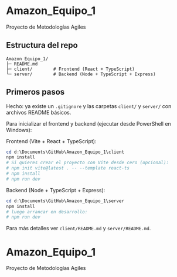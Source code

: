 # Amazon_Equipo_1
Proyecto de Metodologías Agiles

## Estructura del repo

```
Amazon_Equipo_1/
├─ README.md
├─ client/        # Frontend (React + TypeScript)
└─ server/        # Backend (Node + TypeScript + Express)
```

## Primeros pasos

Hecho: ya existe un `.gitignore` y las carpetas `client/` y `server/` con archivos README básicos.

Para inicializar el frontend y backend (ejecutar desde PowerShell en Windows):

Frontend (Vite + React + TypeScript):
```powershell
cd d:\Documents\GitHub\Amazon_Equipo_1\client
npm install
# Si quieres crear el proyecto con Vite desde cero (opcional):
# npm init vite@latest . -- --template react-ts
# npm install
# npm run dev
```

Backend (Node + TypeScript + Express):
```powershell
cd d:\Documents\GitHub\Amazon_Equipo_1\server
npm install
# luego arrancar en desarrollo:
# npm run dev
```

Para más detalles ver `client/README.md` y `server/README.md`.
# Amazon_Equipo_1
Proyecto de Metodologías Agiles
